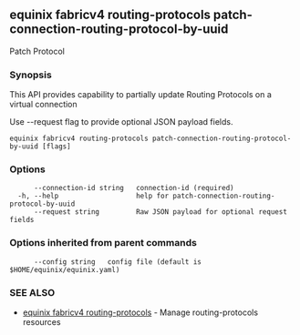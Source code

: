 ## equinix fabricv4 routing-protocols patch-connection-routing-protocol-by-uuid

Patch Protocol

### Synopsis

This API provides capability to partially update Routing Protocols on a virtual connection

Use --request flag to provide optional JSON payload fields.

```
equinix fabricv4 routing-protocols patch-connection-routing-protocol-by-uuid [flags]
```

### Options

```
      --connection-id string   connection-id (required)
  -h, --help                   help for patch-connection-routing-protocol-by-uuid
      --request string         Raw JSON payload for optional request fields
```

### Options inherited from parent commands

```
      --config string   config file (default is $HOME/equinix/equinix.yaml)
```

### SEE ALSO

* [equinix fabricv4 routing-protocols](equinix_fabricv4_routing-protocols.md)	 - Manage routing-protocols resources

